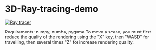 # 3D-Ray-tracing-demo

[![Ray tracer](http://img.youtube.com/vi/4ZDDrtbaMfM/0.jpg)](https://www.youtube.com/watch?v=4ZDDrtbaMfM "Python ray tracing")


Requirements: numpy, numba, pygame
To move a scene, you must first reduce the quality of the rendering using the "X" key, then "WASD" for travelling, then several times "Z" for increase rendering quality.
